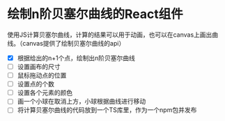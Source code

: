 # 绘制n阶贝塞尔曲线的React组件

使用JS计算贝塞尔曲线，计算的结果可以用于动画，也可以在canvas上画出曲线。（canvas提供了绘制贝塞尔曲线的api）

- [x] 根据给出的n+1个点，绘制出n阶贝塞尔曲线
- [ ] 设置画布的尺寸
- [ ] 鼠标拖动点的位置
- [ ] 设置点的个数
- [ ] 设置各个元素的颜色
- [ ] 画一个小球在取消上方，小球根据曲线进行移动
- [ ] 将计算贝塞尔曲线的代码放到一个TS库里，作为一个npm包并发布
